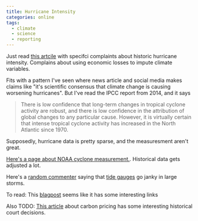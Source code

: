 ```yaml
---
title: Hurricane Intensity
categories: online
tags:
  - climate
  - science
  - reporting
---
```


Just read [this artcile](https://www.forbes.com/sites/rogerpielke/2019/11/15/no-hurricanes-are-not-bigger-stronger-and-more-dangerous/?sh=7ae104374d9e) with specifci complaints about historic hurricane intensity.
Complains about using economic losses to impute climate variables.

Fits with a pattern I've seen where news article and social media makes claims like "it's scientific consensus that climate change is causing worsening hurricanes".
But I've read the IPCC report from 2014, and it says 

> There is low confidence that long-term changes in tropical
cyclone activity are robust, and there is low confidence in the
attribution of global changes to any particular cause. However, it
is virtually certain that intense tropical cyclone activity has increased in
the North Atlantic since 1970.

Supposedly, hurricane data is pretty sparse, and the measuresment aren't great.

[Here's a page about NOAA cyclone measurement.](https://www.aoml.noaa.gov/hrd/hurdat/metadata_master.html). Historical data gets adjusted a lot.

Here's a [random commenter](https://astralcodexten.substack.com/p/links-for-march#comment-1407569) saying that [tide gauges](https://en.wikipedia.org/wiki/Tide_gauge) 
go janky in large storms.

To read: This [blagpost](https://rogerpielkejr.substack.com/p/a-remarkable-decline-in-landfalling) seems like it has some interesting links


Also TODO: [This article](https://rogerpielkejr.substack.com/p/the-biden-administration-just-failed) about carbon pricing has some interesting historical court decisions.

